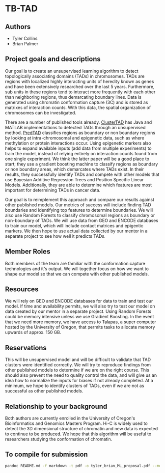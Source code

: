 # TB-TAD

## Authors

* Tyler Collins
* Brian Palmer

## Project goals and descriptions 

Our goal is to create an unsupervised learning algorithm to detect topologically associating domains (TADs) in chromosomes. TADs are regions with localized highly interacting units of heredity known as genes and have been extensively researched over the last 5 years. Furthermore, sub units in these regions tend to interact more frequently with each other than neighboring regions, thus demarcating boundary lines. Data is generated using chromatin conformation capture (3C) and is stored as matrixes of interaction counts. With this data, the spatial organization of chromosomes can be investigated.

There are a number of published tools already. [ClusterTAD](https://github.com/BDM-Lab/ClusterTAD) has Java and MATLAB implementations to detected TADs through an unsupervised method. [PredTAD](https://github.com/jchyr-sbmi/PredTAD) classifies regions as boundary or non boundary regions by looking at intra-chromosomal and epigenetic data, such as where methylation or protein interactions occur. Using epigenetic markers also helps to expand available inputs (add data from multiple experiments) to train the model, instead of relying entirely on interaction counts found from one single experiment. We think the latter paper will be a good place to start; they use a gradient boosting machine to classify regions as boundary or non boundary areas, which demarcates where TADs exist. In their results, they successfully identify TADs and compete with other models that use Bayesian Additive Regression Trees and Position Specific Linear Models. Additionally, they are able to determine which features are most important for determining TADs in cancer data.

Our goal is to reimplement this approach and compare our results against other published models. Our metrics of success will include finding TAD boundaries and identifying top features to determine boundaries. We will also use Random Forests to classify chromosomal regions as boundary or non-boundary of TADs. We will use data from GEO and ENCODE databases to train our model, which will include contact matrices and epigentic markers. We then hope to use actual data collected by our mentor in a separate project to see how well it predicts TADs. 

## Member Roles

Both members of the team are familiar with the conformation capture technologies and it's output. We will together focus on how we want to shape our model so that we can compete with other published models. 

## Resources

We will rely on GEO and ENCODE databases for data to train and test our model. If time and availability permits, we will also try to test our model on data created by our mentor in a separate project. Using Random Forests could be memory intensive unless we use Gradient Boosting. In the event that we need more memory, we have access to Talapas, a super computer hosted by the University of Oregon, that permits tasks to allocate memory upwards of approx. 150 GB. 

## Reservations

This will be unsupervised model and will be difficult to validate that TAD clusters were identified correctly. We will try to reproduce findings from other published models to determine if we are on the right course. This should also prevent the need to quality control the data, and will give us an idea how to normalize the inputs for biases if not already completed. At a minimum, we hope to identify clusters of TADs, even if we are not as successful as other published models.

## Relationship to your background

Both authors are currently enrolled in the University of Oregon's Bioinformatics and Genomics Masters Program. Hi-C is widely used to detect the 3D dimensional structure of chromatin and new data is expected to continue to be produced. We hope that this algorithm will be useful to researchers studying the conformation of chromatin. 

## To compile for submission

```bash
pandoc README.md -f markdown -t pdf -o tyler_brian_ML_proposal.pdf --metadata title="TB-TAD" --metadata author="Tyler Collins, Brian Palmer"
```